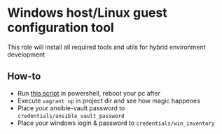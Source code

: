 Windows host/Linux guest configuration tool
=========
This role will install all required tools and utils for hybrid environment development


How-to
------------
* Run [this script](./start.txt) in powershell, reboot your pc after
* Execute `vagrant up` in project dir and see how magic happenes
* Place your ansible-vault password to `credentials/ansible_vault_password`
* Place your windows login & password to `credentials/win_inventory`
